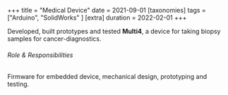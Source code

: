 +++
title = "Medical Device"
date = 2021-09-01
[taxonomies]
tags = ["Arduino", "SolidWorks" ]
[extra]
duration = 2022-02-01
+++

Developed, built prototypes and tested **Multi4**, a device for taking biopsy samples for cancer-diagnostics.

###### Role & Responsibilities

Firmware for embedded device, mechanical design, prototyping and testing.